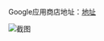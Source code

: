 Google应用商店地址：[地址](https://chrome.google.com/webstore/detail/%E6%97%B6%E9%97%B4/bdhkmmnkfhmdafoacdgeicdampihmlko?utm_source=chrome-ntp-icon)

![截图](https://coding.net/u/geekgao/p/Time/git/raw/master/%25E6%2588%25AA%25E5%259B%25BE.png)